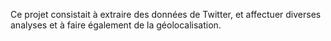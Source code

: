 Ce projet consistait à extraire des données de Twitter, et affectuer diverses analyses et à faire également de la géolocalisation.

